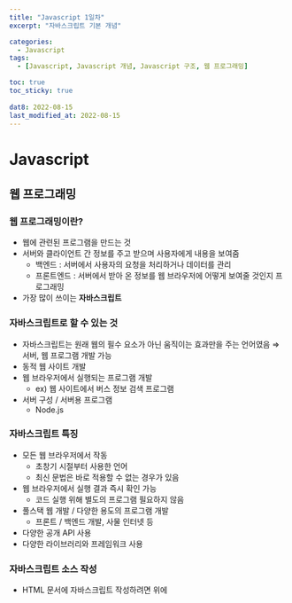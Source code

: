 ```yaml
---
title: "Javascript 1일차"
excerpt: "자바스크립트 기본 개념"

categories:
  - Javascript
tags:
  - [Javascript, Javascript 개념, Javascript 구조, 웹 프로그래밍]

toc: true
toc_sticky: true
 
dat8: 2022-08-15
last_modified_at: 2022-08-15
---
```


# Javascript

## 웹 프로그래밍

### 웹 프로그래밍이란?

- 웹에 관련된 프로그램을 만드는 것
- 서버와 클라이언트 간 정보를 주고 받으며 사용자에게 내용을 보여줌
    - 백엔드 : 서버에서 사용자의 요청을 처리하거나 데이터를 관리
    - 프론트엔드 : 서버에서 받아 온 정보를 웹 브라우저에 어떻게 보여줄 것인지 프로그래밍
- 가장 많이 쓰이는 **자바스크립트**

### 자바스크립트로 할 수 있는 것

- 자바스크립트는 원래 웹의 필수 요소가 아닌 움직이는 효과만을 주는 언어였음 ⇒ 서버, 웹 프로그램 개발 가능
- 동적 웹 사이트 개발
- 웹 브라우저에서 실행되는 프로그램 개발
    - ex) 웹 사이트에서 버스 정보 검색 프로그램
- 서버 구성 / 서버용 프로그램
    - Node.js

### 자바스크립트 특징

- 모든 웹 브라우저에서 작동
    - 초창기 시절부터 사용한 언어
    - 최신 문법은 바로 적용할 수 없는 경우가 있음
- 웹 브라우저에서 실행 결과 즉시 확인 가능
    - 코드 실행 위해 별도의 프로그램 필요하지 않음
- 풀스택 웹 개발 / 다양한 용도의 프로그램 개발
    - 프론트 / 백엔드 개발, 사물 인터넷 등
- 다양한 공개 API 사용
- 다양한 라이브러리와 프레임워크 사용

### 자바스크립트 소스 작성

- HTML 문서에 자바스크립트 작성하려면 **</body>** 위에 <script> 태그 삽입
    - 웹 페이지의 처리에 따라 모든 화면이 렌더링 되고나서 스크립트가 실행 되므로 갱신되는 화면의 속도가 빠름
    - 외부 스크립트 삽입 가능

### 자바스크립트 입출력

- 사용자 입력값 받기  - prompt()
    - 괄호 안에 입력한 문구 같이 출력됨
- 알림 창으로 출력 - alert()
- 웹 브라우저 화면에 출력 - document.write()
    - write() 함수는 document 객체에 포함되어 있음 ⇒ **document.write()**
- 콘솔에 출력 - console.log()

### 자바스크립트 소스 작성 시 지켜야 할 규칙

- 대소문자 구별하여 소스 작성
    - sum, Sum, SUM 모두 다르게 인식
- 읽기 쉽게 들여쓰기
- 세미콜론(;)으로 문장 끝 표시
- 소스에 메모 하려면 주석 사용
- 식별자는 정해진 규칙을 지켜 작성
    - 첫 글자는 영문자, 밑줄(_), 달러 기호($)
- 예약어는 식별자로 사용할 수 없음

    |arguments|breake|case|continue|default|
    |---|---|---|---|---|
    |do|else|false|for|function|
    |if|null|return|super|switch|
    |this|true|try|typeof|var|
    |void|while|with|-|-|